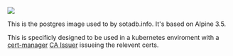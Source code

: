 
[![](https://images.microbadger.com/badges/image/sotadb/postgres.svg)](https://microbadger.com/images/sotadb/postgres "Get your own image badge on microbadger.com")

This is the postgres image used to by sotadb.info. It's based on Alpine 3.5. 

This is specificly designed to be used in a kubernetes enviroment with a [cert-manager](https://github.com/jetstack/cert-manager) [CA Issuer](https://docs.cert-manager.io/en/latest/tasks/issuers/setup-ca.html) issueing the relevent certs. 
